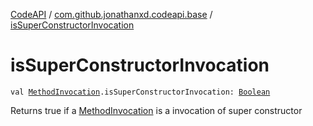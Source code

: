 [CodeAPI](../index.md) / [com.github.jonathanxd.codeapi.base](index.md) / [isSuperConstructorInvocation](.)

# isSuperConstructorInvocation

`val `[`MethodInvocation`](-method-invocation/index.md)`.isSuperConstructorInvocation: `[`Boolean`](https://kotlinlang.org/api/latest/jvm/stdlib/kotlin/-boolean/index.html)

Returns true if a [MethodInvocation](-method-invocation/index.md) is a invocation of super constructor

